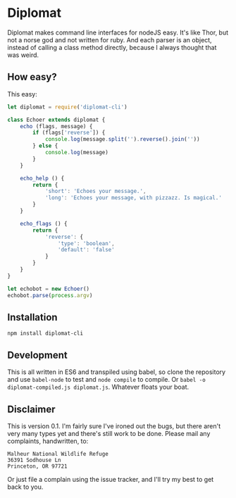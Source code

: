 # Diplomat
Diplomat makes command line interfaces for nodeJS easy. It's like Thor, but not a norse god and not written for ruby. And each parser is an object, instead of calling a class method directly, because I always thought that was weird.

## How easy?
This easy:

```javascript
let diplomat = require('diplomat-cli')

class Echoer extends diplomat {
    echo (flags, message) {
        if (flags['reverse']) {
            console.log(message.split('').reverse().join(''))
        } else {
            console.log(message)
        }
    }

    echo_help () {
        return {
            'short': 'Echoes your message.',
            'long': 'Echoes your message, with pizzazz. Is magical.'
        }
    }

    echo_flags () {
        return {
            'reverse': {
                'type': 'boolean',
                'default': 'false'
            }
        }
    }
}

let echobot = new Echoer()
echobot.parse(process.argv)
```

## Installation
    npm install diplomat-cli

## Development
This is all written in ES6 and transpiled using babel, so clone the repository and use `babel-node` to test and `node compile` to compile. Or `babel -o diplomat-compiled.js diplomat.js`. Whatever floats your boat.

## Disclaimer
This is version 0.1. I'm fairly sure I've ironed out the bugs, but there aren't very many types yet and there's still work to be done. Please mail any complaints, handwritten, to:
```
Malheur National Wildlife Refuge
36391 Sodhouse Ln
Princeton, OR 97721
```
Or just file a complain using the issue tracker, and I'll try my best to get back to you.